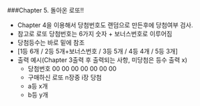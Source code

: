 ###Chapter 5. 돌아온 로또!!

- Chapter 4을 이용해서 당첨번호도 랜덤으로 만든후에 당첨여부 검사.
- 참고로 로또 당첨번호는 6가지 숫자 + 보너스번호로 이루어짐
- 당첨등수는 바로 밑에 참조
- [1등 6개 / 2등 5개+보너스번호 / 3등 5개 / 4등 4개 / 5등 3개]
- 출력 예시(Chapter 3출력 후 출력되는 사항, 미당첨은 등수 출력 x)
    - 당첨번호 00 00 00 00 00 00 00
    - 구매하신 로또 n장중 i장 당첨
    - a등 x개
    - b등 y개
